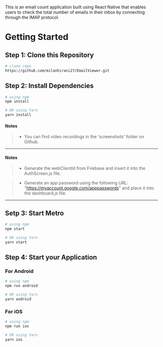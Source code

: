 This is an email count application built using React Native that enables users to check the total number of emails in their inbox by connecting through the IMAP protocol.

# Getting Started

## Step 1: Clone this Repository

```bash
# clone repo
https://github.com/milanhirani27/EmailViewer.git
```

## Step 2: Install Dependencies

```bash
# using npm
npm install

# OR using Yarn
yarn install
```

#### Notes

> - You can find video recordings in the 'screenshots' folder on Github.

---

#### Notes

> - Generate the webClientId from Firebase and insert it into the AuthScreen.js file.

> - Generate an app password using the following URL: "https://myaccount.google.com/apppasswords" and place it into the dashboard.js file.

---

## Setp 3: Start Metro

```bash
# using npm
npm start

# OR using Yarn
yarn start
```

## Step 4: Start your Application

### For Android

```bash
# using npm
npm run android

# OR using Yarn
yarn android
```

### For iOS

```bash
# using npm
npm run ios

# OR using Yarn
yarn ios
```
